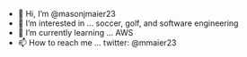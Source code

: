 - 👋 Hi, I’m @masonjmaier23
- 👀 I’m interested in ... soccer, golf, and software engineering 
- 🌱 I’m currently learning ... AWS
- 📫 How to reach me ... twitter: @mmaier23

<!---
masonjmaier23/masonjmaier23 is a ✨ special ✨ repository because its `README.md` (this file) appears on your GitHub profile.
You can click the Preview link to take a look at your changes.
--->
